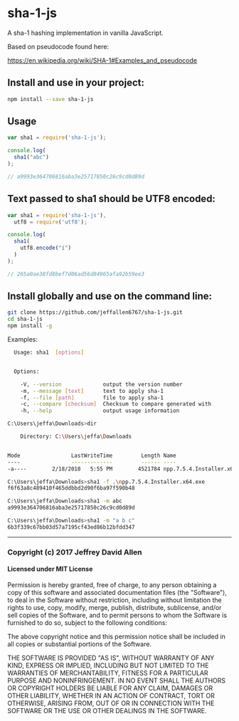 # sha-1-js

A sha-1 hashing implementation in vanilla JavaScript.

Based on pseudocode found here:

https://en.wikipedia.org/wiki/SHA-1#Examples_and_pseudocode

## Install and use in your project:

```sh
npm install --save sha-1-js
```

## Usage

```js
var sha1 = require('sha-1-js');

console.log(
  sha1("abc")
);

// a9993e364706816aba3e25717850c26c9cd0d89d
```

## Text passed to sha1 should be UTF8 encoded:

```js
var sha1 = require('sha-1-js'),
  utf8 = require('utf8');

console.log(
  sha1(
    utf8.encode("í")
  )
);

// 265a0ae38fd8bef7d06ad56d84965afa92b59ee3
```

## Install globally and use on the command line:

```sh
git clone https://github.com/jeffallen6767/sha-1-js.git
cd sha-1-js
npm install -g
```

Examples:

```sh
  Usage: sha1  [options]


  Options:

    -V, --version             output the version number
    -m, --message [text]      text to apply sha-1
    -f, --file [path]         file to apply sha-1
    -c, --compare [checksum]  Checksum to compare generated with
    -h, --help                output usage information

C:\Users\jeffa\Downloads>dir

    Directory: C:\Users\jeffa\Downloads


Mode                LastWriteTime         Length Name
----                -------------         ------ ----
-a----        2/18/2018   5:55 PM        4521784 npp.7.5.4.Installer.x64.exe

C:\Users\jeffa\Downloads>sha1 -f .\npp.7.5.4.Installer.x64.exe
f6f63a8c489410f465ddbbd2d90f6ba97f590b48

C:\Users\jeffa\Downloads>sha1 -m abc
a9993e364706816aba3e25717850c26c9cd0d89d

C:\Users\jeffa\Downloads>sha1 -m "a b c"
6b3f339c67bb03d57a7195cf43ed86b12bfdd347

```
---

### Copyright (c) 2017 Jeffrey David Allen

#### Licensed under MIT License

Permission is hereby granted, free of charge, to any person obtaining a copy of this software and associated documentation files (the "Software"), to deal in the Software without restriction, including without limitation the rights to use, copy, modify, merge, publish, distribute, sublicense, and/or sell copies of the Software, and to permit persons to whom the Software is furnished to do so, subject to the following conditions:

The above copyright notice and this permission notice shall be included in all copies or substantial portions of the Software.

THE SOFTWARE IS PROVIDED "AS IS", WITHOUT WARRANTY OF ANY KIND, EXPRESS OR IMPLIED, INCLUDING BUT NOT LIMITED TO THE WARRANTIES OF MERCHANTABILITY, FITNESS FOR A PARTICULAR PURPOSE AND NONINFRINGEMENT. IN NO EVENT SHALL THE AUTHORS OR COPYRIGHT HOLDERS BE LIABLE FOR ANY CLAIM, DAMAGES OR OTHER LIABILITY, WHETHER IN AN ACTION OF CONTRACT, TORT OR OTHERWISE, ARISING FROM, OUT OF OR IN CONNECTION WITH THE SOFTWARE OR THE USE OR OTHER DEALINGS IN THE SOFTWARE.
